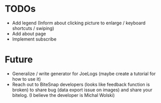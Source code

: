 # TODOs
* Add legend (Inform about clicking picture to enlarge / keyboard shortcuts / swiping)
* Add about page
* Implement subscribe

# Future
* Generalize / write generator for JoeLogs (maybe create a tutorial for how to use it)
* Reach out to BiteSnap developers (looks like feedback function is broken) to share bug (data export issue on images) and share your bitelog. (I believe the developer is Michal Wolski)